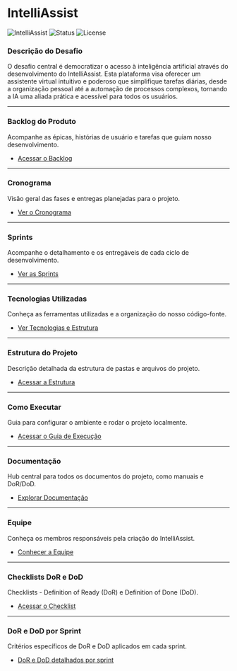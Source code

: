 # IntelliAssist

![IntelliAssist](https://img.shields.io/badge/project-IntelliAssist-blue)
![Status](https://img.shields.io/badge/status-em%20desenvolvimento-yellow)
![License](https://img.shields.io/badge/license-MIT-green)

### Descrição do Desafio
O desafio central é democratizar o acesso à inteligência artificial através do desenvolvimento do IntelliAssist. Esta plataforma visa oferecer um assistente virtual intuitivo e poderoso que simplifique tarefas diárias, desde a organização pessoal até a automação de processos complexos, tornando a IA uma aliada prática e acessível para todos os usuários.

---

### Backlog do Produto
Acompanhe as épicas, histórias de usuário e tarefas que guiam nosso desenvolvimento.
- [Acessar o Backlog](./Docs/BACKLOG_PRODUTO.md)

---

### Cronograma
Visão geral das fases e entregas planejadas para o projeto.
- [Ver o Cronograma](./Docs/CRONOGRAMA.md)

---

### Sprints
Acompanhe o detalhamento e os entregáveis de cada ciclo de desenvolvimento.
- [Ver as Sprints](./Docs/SPRINTS.md)
---

### Tecnologias Utilizadas
Conheça as ferramentas utilizadas e a organização do nosso código-fonte.
- [Ver Tecnologias e Estrutura](./Docs/TECNOLOGIAS.md)

---

### Estrutura do Projeto
Descrição detalhada da estrutura de pastas e arquivos do projeto.
- [Acessar a Estrutura](./Docs/ESTRUTURA_PROJETO.md)

---

### Como Executar
Guia para configurar o ambiente e rodar o projeto localmente.
- [Acessar o Guia de Execução](./Docs/COMO_EXECUTAR.md)

---

### Documentação
Hub central para todos os documentos do projeto, como manuais e DoR/DoD.
- [Explorar Documentação](./Docs/DOCUMENTACAO.md)

---

### Equipe
Conheça os membros responsáveis pela criação do IntelliAssist.
- [Conhecer a Equipe](./Docs/EQUIPE.md)

---

### Checklists DoR e DoD
Checklists - Definition of Ready (DoR) e Definition of Done (DoD).
- [Acessar o Checklist](./Docs/CHECKLISTS_DOR_DOD.md)

---

### DoR e DoD por Sprint
Critérios específicos de DoR e DoD aplicados em cada sprint.
- [DoR e DoD detalhados por sprint](./Docs/SPRINTS_DOR_DOD.md)